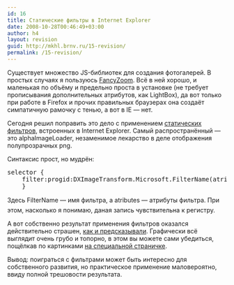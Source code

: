 ```yaml
---
id: 16
title: Статические фильтры в Internet Explorer
date: 2008-10-28T00:46:49+03:00
author: h4
layout: revision
guid: http://mkhl.brnv.ru/15-revision/
permalink: /15-revision/
---
```

Существует множество JS-библиотек для создания фотогалерей. В простых случаях я пользуюсь [FancyZoom](http://www.cabel.name/2008/02/fancyzoom-10.html). Всё в ней хорошо, и маленькая по объёму и предельно проста в установке (не требует прописывания дополнительных атрибутов, как LightBox), да вот только при работе в Firefox и прочих правильных браузерах она создаёт симпатичную рамочку с тенью, а вот в IE &#8212; нет.

Сегодня решил поправить это дело с применением [статических фильтров](http://msdn.microsoft.com/ru-ru/library/ms532853(en-us,VS.85).aspx), встроенных в Internet Explorer. Самый распространённый — это аlphaImageLoader, незаменимое лекарство в деле отображения полупрозрачных png.

Синтаксис прост, но мудрён:

<pre>selector {
    filter:progid:DXImageTransform.Microsoft.FilterName(atributes);
    }</pre>

Здесь FilterName — имя фильтра, а atributes — атрибуты фильтра. При этом, насколько я понимаю, даная запись чувствительна к регистру.

А вот собственно результат применения фильтров оказался действительно страшен, [как и предсказывали](http://pepelsbey.net/2008/10/firefox-vs-photoshop/#comment-1335). Графически всё выглядит очень грубо и топорно, в этом вы можете сами убедиться, пощёлкав по картинками [на специальной страничке](http://avalon.ru/About/Address/).

Вывод: поиграться с фильтрами может быть интересно для собственного развития, но практическое применение маловероятно, ввиду полной трешовости результата.